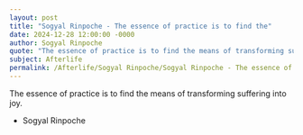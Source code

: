 ```yaml
---
layout: post
title: "Sogyal Rinpoche - The essence of practice is to find the"
date: 2024-12-28 12:00:00 -0000
author: Sogyal Rinpoche
quote: "The essence of practice is to find the means of transforming suffering into joy."
subject: Afterlife
permalink: /Afterlife/Sogyal Rinpoche/Sogyal Rinpoche - The essence of practice is to find the
---
```


The essence of practice is to find the means of transforming suffering into joy.

- Sogyal Rinpoche
